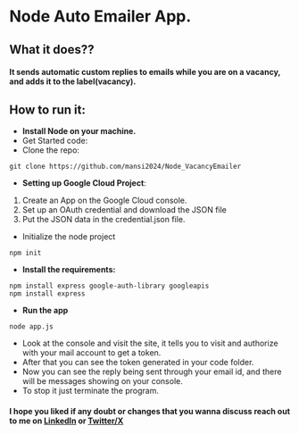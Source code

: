 # Node Auto Emailer App.

## What it does??
#### It sends automatic custom replies to emails while you are on a vacancy, and adds it to the label(vacancy).

## How to run it:
- <b>Install Node on your machine.</b>
- Get Started code:
- Clone the repo:
```
git clone https://github.com/mansi2024/Node_VacancyEmailer
```
- <b>Setting up Google Cloud Project</b>:
1. Create an App on the Google Cloud console.
2. Set up an OAuth credential and download the JSON file
3. Put the JSON data in the credential.json file. 
- Initialize the node project
```
npm init
```
- <b>Install the requirements:</b>
```
npm install express google-auth-library googleapis
npm install express
```
- <b>Run the app</b>
```
node app.js
```
- Look at the console and visit the site, it tells you to visit and authorize with your mail account to get a token.
- After that you can see the token generated in your code folder.
- Now you can see the reply being sent through your email id, and there will be messages showing on your console.
- To stop it just terminate the program.

#### I hope you liked if any doubt or changes that you wanna discuss reach out to me on [Linkedln](https://www.linkedin.com/in/mansi2020/) or [Twitter/X](https://twitter.com/Mansi2024])



